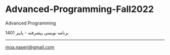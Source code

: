 # Advanced-Programming-Fall2022
Advanced Programming

برنامه نویسی پیشرفته - پاییز 1401
___

moa.naseri@gmail.com
